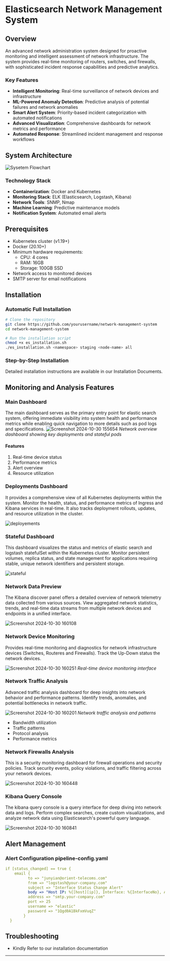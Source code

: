 # Elasticsearch Network Management System

## Overview
An advanced network administration system designed for proactive monitoring and intelligent assessment of network infrastructure. The system provides real-time monitoring of routers, switches, and firewalls, with sophisticated incident response capabilities and predictive analytics.

### Key Features
- **Intelligent Monitoring**: Real-time surveillance of network devices and infrastructure
- **ML-Powered Anomaly Detection**: Predictive analysis of potential failures and network anomalies
- **Smart Alert System**: Priority-based incident categorization with automated notifications
- **Advanced Visualization**: Comprehensive dashboards for network metrics and performance
- **Automated Response**: Streamlined incident management and response workflows


## System Architecture
![Sysetem Flowchart](https://github.com/user-attachments/assets/7b927f12-b163-454e-963c-1c5c457d744c)


### Technology Stack
- **Containerization**: Docker and Kubernetes
- **Monitoring Stack**: ELK (Elasticsearch, Logstash, Kibana)
- **Network Tools**: SNMP, Nmap
- **Machine Learning**: Predictive maintenance models
- **Notification System**: Automated email alerts

## Prerequisites
- Kubernetes cluster (v1.19+)
- Docker (20.10+)
- Minimum hardware requirements:
  - CPU: 4 cores
  - RAM: 16GB
  - Storage: 100GB SSD
- Network access to monitored devices
- SMTP server for email notifications

## Installation

### Automatic Full Installation
```bash
# Clone the repository
git clone https://github.com/yourusername/network-management-system
cd network-management-system

# Run the installation script
chmod +x es_installation.sh
./es_installation.sh <namespace> staging <node-name> all
```

### Step-by-Step Installation
Detailed installation instructions are available in our Installation Documents.

## Monitoring and Analysis Features

### Main Dashboard
The main dashboard serves as the primary entry point for elastic search system, offering immediate visibility into system health and performance metrics while enabling quick navigation to more details such as pod logs and specifications.
![Screenshot 2024-10-30 155654](https://github.com/user-attachments/assets/2139c865-638c-4b06-ad93-055f9e372901)
*Network overview dashboard showing key deployments and stateful pods*

#### Features
1. Real-time device status
2. Performance metrics
3. Alert overview
4. Resource utilization

### Deployments Dashboard
It provides a comprehensive view of all Kubernetes deployments within the system. Monitor the health, status, and performance metrics of Ingress and Kibana services in real-time. It also tracks deployment rollouts, updates, and resource utilization in the cluster.

![deployements](https://github.com/user-attachments/assets/c880c676-45ee-4bfc-ad4b-6fb2bea68a69)

### Stateful Dashboard
This dashboard visualizes the status and metrics of elastic search and logstash statefulSet within the Kubernetes cluster. Monitor persistent volumes, replica status, and state management for applications requiring stable, unique network identifiers and persistent storage.

![stateful](https://github.com/user-attachments/assets/d996efe0-eaa6-47a3-abc1-5d0532d8ba5d)

### Network Data Preview 
The Kibana discover panel offers a detailed overview of network telemetry data collected from various sources. View aggregated network statistics, trends, and real-time data streams from multiple network devices and endpoints in a unified interface.

![Screenshot 2024-10-30 160108](https://github.com/user-attachments/assets/ea14156e-0cef-4c37-888d-cb8c880d17f3)

### Network Device Monitoring
Provides real-time monitoring and diagnostics for network infrastructure devices (Switches, Routeres and Firewalls). Track the Up-Down status the network devices.

![Screenshot 2024-10-30 160251](https://github.com/user-attachments/assets/d17e5077-d87d-4d9a-81c3-ee0426a814c0)
*Real-time device monitoring interface*

### Network Traffic Analysis
Advanced traffic analysis dashboard for deep insights into network behavior and performance patterns. Identify trends, anomalies, and potential bottlenecks in network traffic.

![Screenshot 2024-10-30 160201](https://github.com/user-attachments/assets/f7c8684a-fdc8-4c81-ae69-7db6b9d008d7)
*Network traffic analysis and patterns*
- Bandwidth utilization
- Traffic patterns
- Protocol analysis
- Performance metrics

### Network Firewalls Analysis
This is a security monitoring dashboard for firewall operations and security policies. Track security events, policy violations, and traffic filtering across your network devices.

![Screenshot 2024-10-30 160448](https://github.com/user-attachments/assets/045da6b9-0e07-4f85-a489-fd1e4ed7f59b)

### Kibana Query Console
The kibana query console is a query interface for deep diving into network data and logs. Perform complex searches, create custom visualizations, and analyze network data using Elasticsearch's powerful query language.

![Screenshot 2024-10-30 160841](https://github.com/user-attachments/assets/382b0240-51fc-454b-9695-eb0d0ef9ad76)
## Alert Management
### Alert Configuration pipeline-config.yaml
```yaml
if [status_changed] == true {
    email {
          to => "junyian@orient-telecoms.com"
          from => "logstash@your-company.com"
          subject => "Interface Status Change Alert"
          body => "Host IP: %{[host][ip]}, Interface: %{InterfaceNo}, Alias: %{ifAlias} changed status from %{previous_status} to %{ifDeviceStatus}"
          address => "smtp.your-company.com"
          port => 25
          username => "elastic"  
          password => "1Qgd0A1BkFxmVuqZ"  
        }
  }
```

## Troubleshooting
- Kindly Refer to our installation documentation

---
